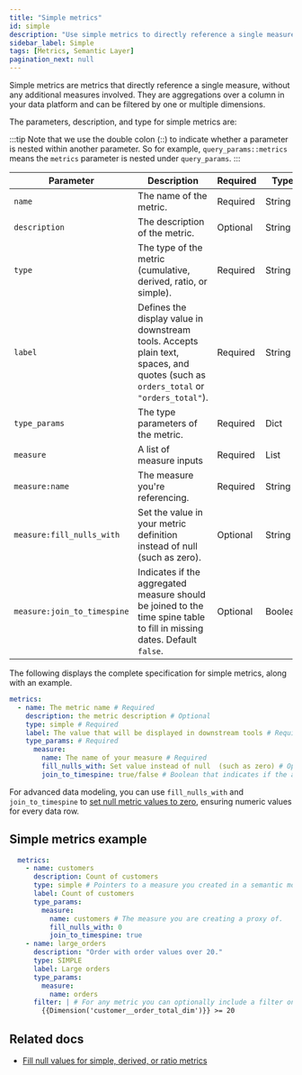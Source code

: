 ```yaml
---
title: "Simple metrics"
id: simple
description: "Use simple metrics to directly reference a single measure."
sidebar_label: Simple
tags: [Metrics, Semantic Layer]
pagination_next: null
---
```


Simple metrics are metrics that directly reference a single measure, without any additional measures involved. They are aggregations over a column in your data platform and can be filtered by one or multiple dimensions.

 The parameters, description, and type for simple metrics are:

:::tip
Note that we use the double colon (::) to indicate whether a parameter is nested within another parameter. So for example, `query_params::metrics` means the `metrics` parameter is nested under `query_params`.
:::

| Parameter | Description | Required | Type |
| --------- | ----------- | ---- | ---- |
| `name` | The name of the metric. | Required | String |
| `description` | The description of the metric. | Optional | String |
| `type` | The type of the metric (cumulative, derived, ratio, or simple). | Required | String |
| `label` | Defines the display value in downstream tools. Accepts plain text, spaces, and quotes (such as `orders_total` or `"orders_total"`). | Required | String |
| `type_params` | The type parameters of the metric. | Required | Dict |
| `measure` | A list of measure inputs | Required | List |
| `measure:name` | The measure you're referencing. | Required | String |
| `measure:fill_nulls_with` | Set the value in your metric definition instead of null (such as zero). | Optional | String |
| `measure:join_to_timespine` | Indicates if the aggregated measure should be joined to the time spine table to fill in missing dates. Default `false`. | Optional | Boolean |

The following displays the complete specification for simple metrics, along with an example.

```yaml
metrics:
  - name: The metric name # Required
    description: the metric description # Optional
    type: simple # Required
    label: The value that will be displayed in downstream tools # Required
    type_params: # Required
      measure: 
        name: The name of your measure # Required
        fill_nulls_with: Set value instead of null  (such as zero) # Optional
        join_to_timespine: true/false # Boolean that indicates if the aggregated measure should be joined to the time spine table to fill in missing dates. # Optional

```

For advanced data modeling, you can use `fill_nulls_with` and `join_to_timespine` to [set null metric values to zero](/docs/build/fill-nulls-advanced), ensuring numeric values for every data row.

<!-- create_metric not supported yet
:::tip

If you've already defined the measure using the `create_metric: true` parameter, you don't need to create simple metrics. However, if you want to include a filter in the final metric, you'll need to define and create a simple metric.
:::
-->

## Simple metrics example

```yaml
  metrics: 
    - name: customers
      description: Count of customers
      type: simple # Pointers to a measure you created in a semantic model
      label: Count of customers
      type_params:
        measure: 
          name: customers # The measure you are creating a proxy of.
          fill_nulls_with: 0 
          join_to_timespine: true
    - name: large_orders
      description: "Order with order values over 20."
      type: SIMPLE
      label: Large orders
      type_params:
        measure: 
          name: orders
      filter: | # For any metric you can optionally include a filter on dimension values
        {{Dimension('customer__order_total_dim')}} >= 20
```

## Related docs
- [Fill null values for simple, derived, or ratio metrics](/docs/build/fill-nulls-advanced)
